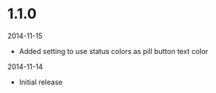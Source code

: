 # 1.1.0

2014-11-15

- Added setting to use status colors as pill button text color

2014-11-14

- Initial release